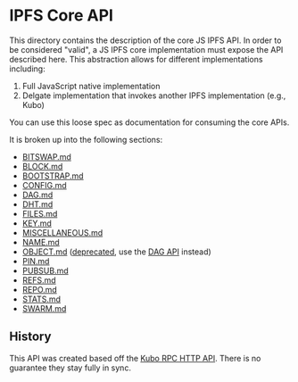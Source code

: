 # IPFS Core API

This directory contains the description of the core JS IPFS API. In order to be considered "valid", a JS IPFS core implementation must expose the API described here.
This abstraction allows for different implementations including:
1. Full JavaScript native implementation
2. Delgate implementation that invokes another IPFS implementation (e.g., Kubo)

You can use this loose spec as documentation for consuming the core APIs.

It is broken up into the following sections:

* [BITSWAP.md](BITSWAP.md)
* [BLOCK.md](BLOCK.md)
* [BOOTSTRAP.md](BOOTSTRAP.md)
* [CONFIG.md](CONFIG.md)
* [DAG.md](DAG.md)
* [DHT.md](DHT.md)
* [FILES.md](FILES.md)
* [KEY.md](KEY.md)
* [MISCELLANEOUS.md](MISCELLANEOUS.md)
* [NAME.md](NAME.md)
* [OBJECT.md](OBJECT.md) ([deprecated](https://github.com/ipfs/go-ipfs/issues/7936), use the [DAG API](DAG.md) instead)
* [PIN.md](PIN.md)
* [PUBSUB.md](PUBSUB.md)
* [REFS.md](REFS.md)
* [REPO.md](REPO.md)
* [STATS.md](STATS.md)
* [SWARM.md](SWARM.md)

## History
This API was created based off the [Kubo RPC HTTP API](https://docs.ipfs.tech/reference/kubo/rpc/).  There is no guarantee they stay fully in sync.
